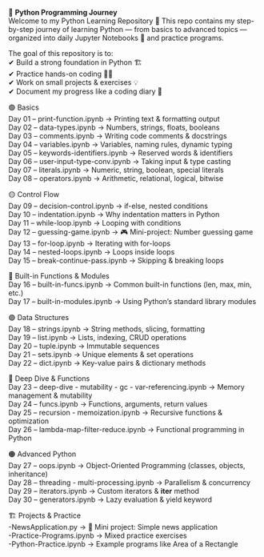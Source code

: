 🐍 **Python Programming Journey**  
Welcome to my Python Learning Repository 🎉
This repo contains my step-by-step journey of learning Python — from basics to advanced topics — organized into daily Jupyter Notebooks 📒 and practice programs.

The goal of this repository is to:  
✔ Build a strong foundation in Python 🏗️  
✔ Practice hands-on coding 👨‍💻  
✔ Work on small projects & exercises 💡  
✔ Document my progress like a coding diary 📅   

🟢 Basics  
Day 01 – print-function.ipynb → Printing text & formatting output  
Day 02 – data-types.ipynb → Numbers, strings, floats, booleans  
Day 03 – comments.ipynb → Writing code comments & docstrings  
Day 04 – variables.ipynb → Variables, naming rules, dynamic typing  
Day 05 – keywords-identifiers.ipynb → Reserved words & identifiers  
Day 06 – user-input-type-conv.ipynb → Taking input & type casting  
Day 07 – literals.ipynb → Numeric, string, boolean, special literals  
Day 08 – operators.ipynb → Arithmetic, relational, logical, bitwise  

🟡 Control Flow  
Day 09 – decision-control.ipynb → if-else, nested conditions  
Day 10 – indentation.ipynb → Why indentation matters in Python  
Day 11 – while-loop.ipynb → Looping with conditions  
Day 12 – guessing-game.ipynb → 🎮 Mini-project: Number guessing game  
Day 13 – for-loop.ipynb → Iterating with for-loops  
Day 14 – nested-loops.ipynb → Loops inside loops  
Day 15 – break-continue-pass.ipynb → Skipping & breaking loops  

🔵 Built-in Functions & Modules  
Day 16 – built-in-funcs.ipynb → Common built-in functions (len, max, min, etc.)  
Day 17 – built-in-modules.ipynb → Using Python’s standard library modules  

🟣 Data Structures  
Day 18 – strings.ipynb → String methods, slicing, formatting  
Day 19 – list.ipynb → Lists, indexing, CRUD operations  
Day 20 – tuple.ipynb → Immutable sequences  
Day 21 – sets.ipynb → Unique elements & set operations  
Day 22 – dict.ipynb → Key-value pairs & dictionary methods  

🔴 Deep Dive & Functions  
Day 23 – deep-dive - mutability - gc - var-referencing.ipynb → Memory management & mutability  
Day 24 – funcs.ipynb → Functions, arguments, return values  
Day 25 – recursion - memoization.ipynb → Recursive functions & optimization  
Day 26 – lambda-map-filter-reduce.ipynb → Functional programming in Python  

🟠 Advanced Python  
Day 27 – oops.ipynb → Object-Oriented Programming (classes, objects, inheritance)   
Day 28 – threading - multi-processing.ipynb → Parallelism & concurrency    
Day 29 – iterators.ipynb → Custom iterators & __iter__ method  
Day 30 – generators.ipynb → Lazy evaluation & yield keyword  

🏗️ Projects & Practice   
-NewsApplication.py → 📰 Mini project: Simple news application  
-Practice-Programs.ipynb → Mixed practice exercises  
-Python-Practice.ipynb → Example programs like Area of a Rectangle
